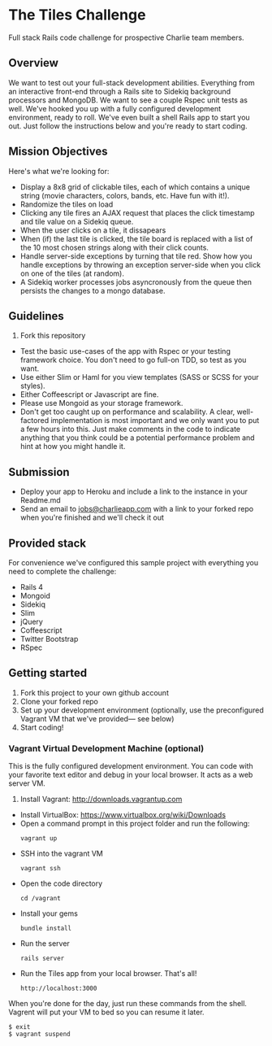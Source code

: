 # The Tiles Challenge 

Full stack Rails code challenge for prospective Charlie team members.

## Overview

We want to test out your full-stack development abilities.  Everything from an interactive front-end through a Rails site to Sidekiq background processors and MongoDB.  We want to see a couple Rspec unit tests as well.  We've hooked you up with a fully configured development environment, ready to roll.  We've even built a shell Rails app to start you out.  Just follow the instructions below and you're ready to start coding.

## Mission Objectives

Here's what we're looking for:

* Display a 8x8 grid of clickable tiles, each of which contains a unique string (movie characters, colors, bands, etc. Have fun with it!). 
* Randomize the tiles on load
* Clicking any tile fires an AJAX request that places the click timestamp and tile value on a Sidekiq queue.
* When the user clicks on a tile, it dissapears
* When (if) the last tile is clicked, the tile board is replaced with a list of the 10 most chosen strings along with their click counts.
* Handle server-side exceptions by turning that tile red.  Show how you handle exceptions by throwing an exception server-side when you click on one of the tiles (at random).
* A Sidekiq worker processes jobs asyncronously from the queue then persists the changes to a mongo database.


## Guidelines

1. Fork this repository
* Test the basic use-cases of the app with Rspec or your testing framework choice.  You don't need to go full-on TDD, so test as you want.
* Use either Slim or Haml for you view templates (SASS or SCSS for your styles).
* Either Coffeescript or Javascript are fine.
* Please use Mongoid as your storage framework.
* Don't get too caught up on performance and scalability. A clear, well-factored implementation is most important and we only want you to put a few hours into this. Just make comments in the code to indicate anything that you think could be a potential performance problem and hint at how you might handle it.


## Submission
* Deploy your app to Heroku and include a link to the instance in your Readme.md
* Send an email to jobs@charlieapp.com with a link to your forked repo when you're finished and we'll check it out


## Provided stack

For convenience we've configured this sample project with everything you need to complete the challenge:

* Rails 4
* Mongoid
* Sidekiq
* Slim
* jQuery
* Coffeescript
* Twitter Bootstrap
* RSpec

## Getting started

1. Fork this project to your own github account
2. Clone your forked repo
3. Set up your development environment (optionally, use the preconfigured Vagrant VM that we've provided— see below)
4. Start coding!


### Vagrant Virtual Development Machine (optional)

This is the fully configured development environment.  You can code with your favorite text editor and debug in your local browser.  It acts as a web server VM.

1. Install Vagrant: http://downloads.vagrantup.com
* Install VirtualBox: https://www.virtualbox.org/wiki/Downloads
* Open a command prompt in this project folder and run the following:
   ```
   vagrant up
   ```
* SSH into the vagrant VM
   ```
   vagrant ssh
   ```
* Open the code directory
   ```
   cd /vagrant
   ```
* Install your gems
   ```
   bundle install
   ```
* Run the server
   ```
   rails server
   ```
* Run the Tiles app from your local browser. That's all!
   ```
   http://localhost:3000
   ```

When you're done for the day, just run these commands from the shell. Vagrent will put your VM to bed so you can resume it later.

    $ exit
    $ vagrant suspend
